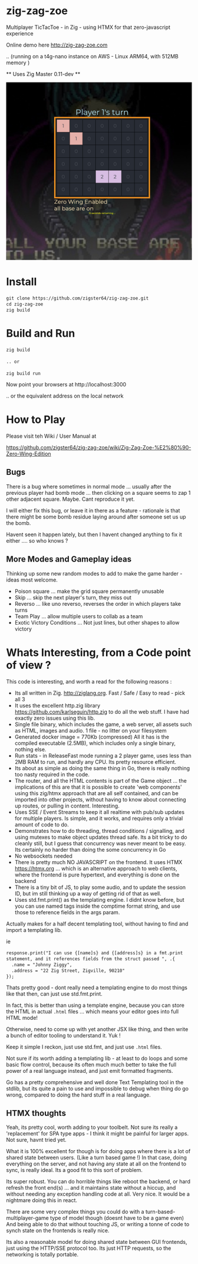 # zig-zag-zoe
Multiplayer TicTacToe - in Zig - using HTMX for that zero-javascript experience

Online demo here
http://zig-zag-zoe.com

.. (running on a t4g-nano instance on AWS - Linux ARM64, with 512MB memory )

** Uses Zig Master  0.11-dev **

![screenshot](https://github.com/zigster64/zig-zag-zoe/blob/main/src/images/zzz-screenshot.jpg)

# Install

```
git clone https://github.com/zigster64/zig-zag-zoe.git
cd zig-zag-zoe
zig build
```

# Build and Run

```
zig build

.. or

zig build run
```

Now point your browsers at http://localhost:3000

.. or the equivalent address on the local network

# How to Play

Please visit teh Wiki / User Manual at

https://github.com/zigster64/zig-zag-zoe/wiki/Zig-Zag-Zoe-%E2%80%90-Zero-Wing-Edition


## Bugs

There is a bug where sometimes in normal mode ... usually after the previous player had bomb mode ... then clicking on a square
seems to zap 1 other adjacent square.  Maybe. Cant reproduce it yet.

I will either fix this bug, or leave it in there as a feature - rationale is that there might be some bomb residue laying around
after someone set us up the bomb.

Havent seen it happen lately, but then I havent changed anything to fix it either .... so who knows ?

## More Modes and Gameplay ideas

Thinking up some new random modes to add to make the game harder - ideas most welcome.

- Poison square ... make the grid square permanently unusable
- Skip ... skip the next player's turn, they miss out
- Reverso ... like uno reverso, reverses the order in which players take turns
- Team Play ... allow multiple users to collab as a team
- Exotic Victory Conditions ... Not just lines, but other shapes to allow victory


# Whats Interesting, from a Code point of view ?

This code is interesting, and worth a read for the following reasons :

- Its all written in Zig. http://ziglang.org.  Fast / Safe / Easy to read  - pick all 3
- It uses the excellent http.zig library https://github.com/karlseguin/http.zig to do all the web stuff. I have had exactly zero issues using this lib.
- Single file binary, which includes the game, a web server, all assets such as HTML, images and audio.  1 file - no litter on your filesystem
- Generated docker image = 770Kb (compressed) All it has is the compiled executable (2.5MB), which includes only a single binary, nothing else.
- Run stats - in ReleaseFast mode running a 2 player game, uses less than 2MB RAM to run, and hardly any CPU. Its pretty resource efficient.
- Its about as simple as doing the same thing in Go, there is really nothing too nasty required in the code.  
- The router, and all the HTML contents is part of the Game object ... the implications of this are that it is possible to create 'web components' using this
zig/htmx approach that are all self contained, and can be imported into other projects, without having to know about connecting up routes, or pulling in content. Interesting.
- Uses SSE / Event Streams to keep it all realtime with pub/sub updates for multiple players. Is simple, and it works, and requires only a trivial amount of code to do.
- Demonstrates how to do threading, thread conditions / signalling, and using mutexes to make object updates thread safe. Its a bit tricky to do cleanly still, but I guess that concurrency was never meant to be easy. Its certainly no harder than doing the some concurrency in Go
- No websockets needed
- There is pretty much NO JAVASCRIPT on the frontend. It uses HTMX https://htmx.org ... which is an alternative approach to web clients, where the frontend is pure hypertext, and everything is done on the backend
- There is a tiny bit of JS, to play some audio, and to update the session ID, but im still thinking up a way of getting rid of that as well.
- Uses std.fmt.print() as the templating engine.  I didnt know before, but you can use named tags inside the comptime format string, and use those to reference fields in the args param. 


Actually makes for a half decent templating tool, without having to find and import a templating lib.

ie
```
response.print("I can use {[name]s} and {[address]s} in a fmt.print statement, and it references fields from the struct passed ", .{
  .name = "Johnny Ziggy",
  .address = "22 Zig Street, Zigville, 90210"
});
```

Thats pretty good - dont really need a templating engine to do most things like that then, can just use std.fmt.print.

In fact, this is better than using a template engine, because you can store the HTML in actual `.html` files ... which means your editor goes into full HTML mode!

Otherwise, need to come up with yet another JSX like thing, and then write a bunch of editor tooling to understand it.  Yuk !

Keep it simple I reckon, just use std.fmt, and just use `.html` files.


Not sure if its worth adding a templating lib - at least to do loops and some basic flow control, because its often much much better to take the full power of a real language instead, and just emit formatted fragments.

Go has a pretty comprehensive and well done Text Templating tool in the stdlib, but its quite a pain to use and impossible to debug when thing do go wrong, compared to doing the hard stuff in a real language.


## HTMX thoughts

Yeah, its pretty cool, worth adding to your toolbelt. Not sure its really a 'replacement' for SPA type apps - I think it might be painful for larger apps. Not sure, havnt tried yet.

What it is 100% excellent for though is for doing apps where there is a lot of shared state between users. (Like a turn based game !) In that case, doing everything on the server, and not having any state
at all on the frontend to sync, is really ideal.  Its a good fit to this sort of problem.

Its super robust. You can do horrible things like reboot the backend, or hard refresh the front end(s) ... and it maintains state without a hiccup, and without needing any exception handling code at all. 
Very nice. It would be a nightmare doing this in react.

There are some very complex things you could do with a turn-based-multiplayer-game type of model though (doesnt have to be a game even) And being able to do that without touching JS, or
writing a tonne of code to synch state on the frontends is really nice.

Its also a reasonable model for doing shared state between GUI frontends, just using the HTTP/SSE protocol too. Its just HTTP requests, so the networking is totally portable.
